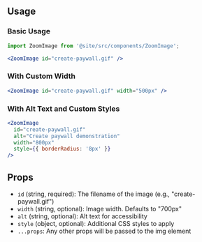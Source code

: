 ## Usage

### Basic Usage
```jsx
import ZoomImage from '@site/src/components/ZoomImage';

<ZoomImage id="create-paywall.gif" />
```

### With Custom Width
```jsx
<ZoomImage id="create-paywall.gif" width="500px" />
```

### With Alt Text and Custom Styles
```jsx
<ZoomImage 
  id="create-paywall.gif" 
  alt="Create paywall demonstration"
  width="800px"
  style={{ borderRadius: '8px' }}
/>
```

## Props

- `id` (string, required): The filename of the image (e.g., "create-paywall.gif")
- `width` (string, optional): Image width. Defaults to "700px"
- `alt` (string, optional): Alt text for accessibility
- `style` (object, optional): Additional CSS styles to apply
- `...props`: Any other props will be passed to the img element


